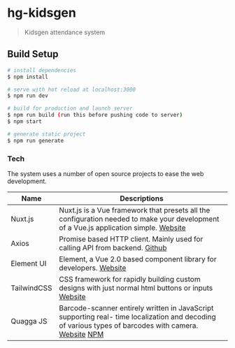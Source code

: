 # hg-kidsgen

> Kidsgen attendance system

## Build Setup

``` bash
# install dependencies
$ npm install

# serve with hot reload at localhost:3000
$ npm run dev

# build for production and launch server
$ npm run build (run this before pushing code to server)
$ npm start

# generate static project
$ npm run generate
```
### Tech

The system uses a number of open source projects to ease the web development.

| Name | Descriptions |
| ------ | ------ |
| Nuxt.js | Nuxt.js is a Vue framework that presets all the configuration needed to make your development of a Vue.js application simple. [Website](https://nuxtjs.org/) |
| Axios | Promise based HTTP client. Mainly used for calling API from backend. [Github](https://github.com/axios/axios) |
| Element UI | Element, a Vue 2.0 based component library for developers. [Website](https://element.eleme.io/#/en-US) |
| TailwindCSS | CSS framework for rapidly building custom designs with just normal html buttons or inputs [Website](https://tailwindcss.com/) |
| Quagga JS | Barcode-scanner entirely written in JavaScript supporting real- time localization and decoding of various types of barcodes with camera. [Website](https://serratus.github.io/quaggaJS/) [NPM](https://www.npmjs.com/package/vue-quaggajs) |
